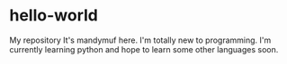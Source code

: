 # hello-world
My repository
It's mandymuf here. I'm totally new to programming. I'm currently learning python and hope to learn some other languages soon.
